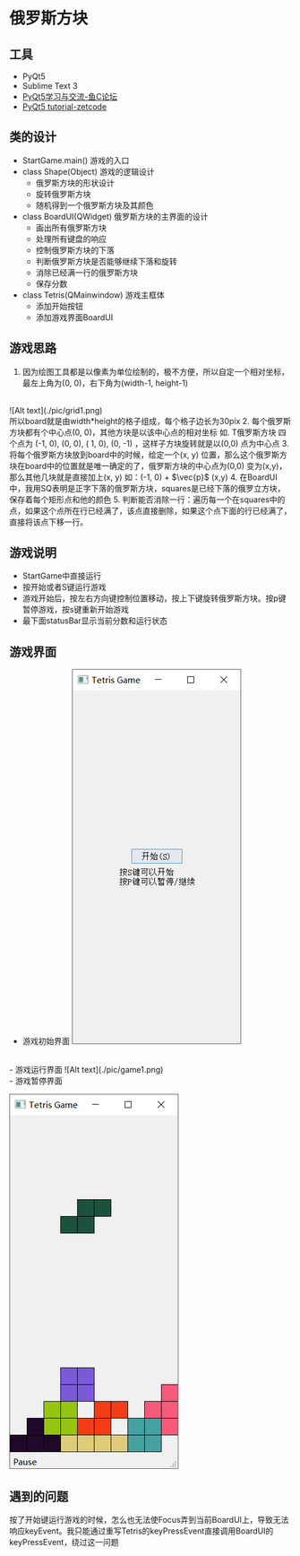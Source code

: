俄罗斯方块
==========


工具
----------
- PyQt5
- Sublime Text 3
- [PyQt5学习与交流-鱼C论坛](http://bbs.fishc.com/thread-59816-1-1.html)
- [PyQt5 tutorial-zetcode](http://zetcode.com/gui/pyqt5/)


类的设计
-------
- StartGame.main()
游戏的入口
- class Shape(Object)
游戏的逻辑设计
	- 俄罗斯方块的形状设计
	- 旋转俄罗斯方块
	- 随机得到一个俄罗斯方块及其颜色
- class BoardUI(QWidget)
俄罗斯方块的主界面的设计
	- 画出所有俄罗斯方块
	- 处理所有键盘的响应
	- 控制俄罗斯方块的下落
	- 判断俄罗斯方块是否能够继续下落和旋转
	- 消除已经满一行的俄罗斯方块
	- 保存分数
- class Tetris(QMainwindow)
游戏主框体
	- 添加开始按钮
	- 添加游戏界面BoardUI

游戏思路
---------
1. 因为绘图工具都是以像素为单位绘制的，极不方便，所以自定一个相对坐标，最左上角为(0, 0)，右下角为(width-1, height-1)
</br> 
![Alt text](./pic/grid1.png)
</br> 
所以board就是由width*height的格子组成，每个格子边长为30pix
2. 每个俄罗斯方块都有个中心点(0, 0)，其他方块是以该中心点的相对坐标
如. T俄罗斯方块 四个点为 (-1, 0), (0, 0), ( 1,  0), (0, -1) ，这样子方块旋转就是以(0,0) 点为中心点
3. 将每个俄罗斯方块放到board中的时候，给定一个(x, y) 位置，那么这个俄罗斯方块在board中的位置就是唯一确定的了，俄罗斯方块的中心点为(0,0) 变为(x,y)，那么其他几块就是直接加上(x, y)  如：(-1, 0) + $\vec{p}$ (x,y)
4. 在BoardUI中，我用SQ表明是正字下落的俄罗斯方块，squares是已经下落的俄罗立方块，保存着每个矩形点和他的颜色
5. 判断能否消除一行：遍历每一个在squares中的点，如果这个点所在行已经满了，该点直接删除，如果这个点下面的行已经满了，直接将该点下移一行。


游戏说明
--------
- StartGame中直接运行
- 按开始或者S键运行游戏
- 游戏开始后，按左右方向键控制位置移动，按上下键旋转俄罗斯方块。按p键暂停游戏，按s键重新开始游戏
- 最下面statusBar显示当前分数和运行状态

游戏界面
---------
- 游戏初始界面
![Alt text](./pic/init1.png)

</br> 
- 游戏运行界面
![Alt text](./pic/game1.png)

</br> 
- 游戏暂停界面

![Alt text](./pic/game2.png)
</br> 


遇到的问题
------------
按了开始键运行游戏的时候，怎么也无法使Focus弄到当前BoardUI上，导致无法响应keyEvent。我只能通过重写Tetris的keyPressEvent直接调用BoardUI的keyPressEvent，绕过这一问题 